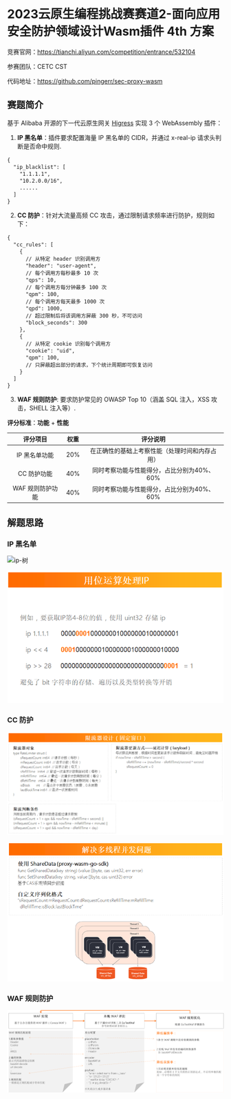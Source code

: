 # 2023云原生编程挑战赛赛道2-面向应用安全防护领域设计Wasm插件 4th 方案

竞赛官网：https://tianchi.aliyun.com/competition/entrance/532104

参赛团队：CETC CST

代码地址：https://github.com/pingerr/sec-proxy-wasm

## 赛题简介

基于 Alibaba 开源的下一代云原生网关 [Higress](https://github.com/alibaba/higress?spm=a2c22.12281978.0.0.42376745sRKLLz) 实现 3 个 WebAssembly 插件：

1. **IP 黑名单**：插件要求配置海量 IP 黑名单的 CIDR，并通过 x-real-ip 请求头判断是否命中规则.
```
{
  "ip_blacklist": [
    "1.1.1.1",
    "10.2.0.0/16",
    ......
  ] 
}
```

2. **CC 防护**：针对大流量高频 CC 攻击，通过限制请求频率进行防护，规则如下：

```
{
  "cc_rules": [
    {
      // 从特定 header 识别调用方
      "header": "user-agent",
      // 每个调用方每秒最多 10 次
      "qps": 10,
      // 每个调用方每分钟最多 100 次
      "qpm": 100,
      // 每个调用方每天最多 1000 次
      "qpd": 1000,
      // 超过限制后将该调用方屏蔽 300 秒，不可访问
      "block_seconds": 300 
    },
    {
      // 从特定 cookie 识别每个调用方
      "cookie": "uid",
      "qpm": 100,
      // 只屏蔽超出部分的请求，下个统计周期即可恢复访问
    }
  ] 
}
```

3. **WAF 规则防护**: 要求防护常见的 OWASP Top 10（涵盖 SQL 注入，XSS 攻击，SHELL 注入等）.

**评分标准**：**功能** + **性能**

|     评分项目     | 权重 |                    评分说明                    |
| :--------------: | :--: | :--------------------------------------------: |
|  IP 黑名单功能   | 20%  | 在正确性的基础上考察性能（处理时间和内存占用） |
|   CC 防护功能    | 40%  |   同时考察功能与性能得分，占比分别为40%、60%   |
| WAF 规则防护功能 | 40%  |   同时考察功能与性能得分，占比分别为40%、60%   |

## 解题思路

### IP 黑名单

![ip-树](README.assets/ip-树.png)

![ip-位运算](README.assets/ip-位运算.png)

### CC 防护

![cc-限流器](README.assets/cc-限流器.png)

![cc-并发](README.assets/cc-并发.png)

### WAF 规则防护

![waf](README.assets/waf.png)